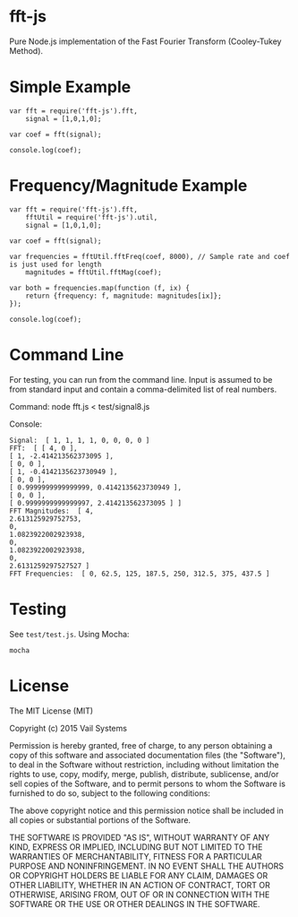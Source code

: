 # fft-js
Pure Node.js implementation of the Fast Fourier Transform (Cooley-Tukey Method).

# Simple Example

    var fft = require('fft-js').fft,
        signal = [1,0,1,0];

    var coef = fft(signal);

    console.log(coef);

# Frequency/Magnitude Example

    var fft = require('fft-js').fft,
        fftUtil = require('fft-js').util,
        signal = [1,0,1,0];

    var coef = fft(signal);

    var frequencies = fftUtil.fftFreq(coef, 8000), // Sample rate and coef is just used for length
        magnitudes = fftUtil.fftMag(coef); 

    var both = frequencies.map(function (f, ix) {
        return {frequency: f, magnitude: magnitudes[ix]};
    });

    console.log(coef);

# Command Line

For testing, you can run from the command line. Input is assumed to be from standard input and contain
a comma-delimited list of real numbers.

Command:
    node fft.js < test/signal8.js

Console:

    Signal:  [ 1, 1, 1, 1, 0, 0, 0, 0 ]
    FFT:  [ [ 4, 0 ],
    [ 1, -2.414213562373095 ],
    [ 0, 0 ],
    [ 1, -0.4142135623730949 ],
    [ 0, 0 ],
    [ 0.9999999999999999, 0.4142135623730949 ],
    [ 0, 0 ],
    [ 0.9999999999999997, 2.414213562373095 ] ]
    FFT Magnitudes:  [ 4,
    2.613125929752753,
    0,
    1.0823922002923938,
    0,
    1.0823922002923938,
    0,
    2.6131259297527527 ]
    FFT Frequencies:  [ 0, 62.5, 125, 187.5, 250, 312.5, 375, 437.5 ]

# Testing

See `test/test.js`. Using Mocha:

    mocha
                            
# License 

The MIT License (MIT)

Copyright (c) 2015 Vail Systems

Permission is hereby granted, free of charge, to any person obtaining a copy
of this software and associated documentation files (the "Software"), to deal
in the Software without restriction, including without limitation the rights
to use, copy, modify, merge, publish, distribute, sublicense, and/or sell
copies of the Software, and to permit persons to whom the Software is
furnished to do so, subject to the following conditions:

The above copyright notice and this permission notice shall be included in all
copies or substantial portions of the Software.

THE SOFTWARE IS PROVIDED "AS IS", WITHOUT WARRANTY OF ANY KIND, EXPRESS OR
IMPLIED, INCLUDING BUT NOT LIMITED TO THE WARRANTIES OF MERCHANTABILITY,
FITNESS FOR A PARTICULAR PURPOSE AND NONINFRINGEMENT. IN NO EVENT SHALL THE
AUTHORS OR COPYRIGHT HOLDERS BE LIABLE FOR ANY CLAIM, DAMAGES OR OTHER
LIABILITY, WHETHER IN AN ACTION OF CONTRACT, TORT OR OTHERWISE, ARISING FROM,
OUT OF OR IN CONNECTION WITH THE SOFTWARE OR THE USE OR OTHER DEALINGS IN THE
SOFTWARE.
